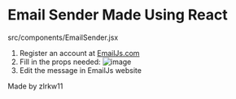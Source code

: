 # Email Sender Made Using React

src/components/EmailSender.jsx

1. Register an account at [EmailJs.com](https://www.emailjs.com/)
2. Fill in the props needed: 
   ![image](https://github.com/zlrkw11/email/assets/64724157/0688b2e1-0c63-4dba-bf77-4caa96bff1ef)
3. Edit the message in EmailJs website

Made by zlrkw11
